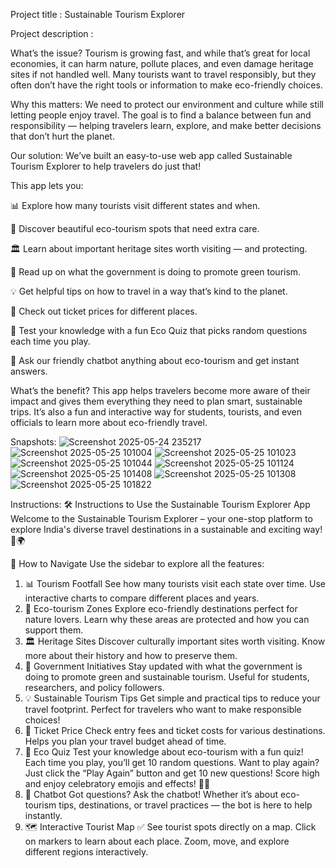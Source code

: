 Project title :  Sustainable Tourism Explorer



Project description :

What’s the issue?
Tourism is growing fast, and while that’s great for local economies, it can harm nature, pollute places, and even damage heritage sites if not handled well. Many tourists want to travel responsibly, but they often don’t have the right tools or information to make eco-friendly choices.

Why this matters:
We need to protect our environment and culture while still letting people enjoy travel. The goal is to find a balance between fun and responsibility — helping travelers learn, explore, and make better decisions that don’t hurt the planet.

Our solution:
We’ve built an easy-to-use web app called Sustainable Tourism Explorer to help travelers do just that!

This app lets you:

📊 Explore how many tourists visit different states and when.

🌿 Discover beautiful eco-tourism spots that need extra care.

🏛️ Learn about important heritage sites worth visiting — and protecting.

🏢 Read up on what the government is doing to promote green tourism.

💡 Get helpful tips on how to travel in a way that’s kind to the planet.

🎫 Check out ticket prices for different places.

🎯 Test your knowledge with a fun Eco Quiz that picks random questions each time you play.

🤖 Ask our friendly chatbot anything about eco-tourism and get instant answers.

What’s the benefit?
This app helps travelers become more aware of their impact and gives them everything they need to plan smart, sustainable trips. It’s also a fun and interactive way for students, tourists, and even officials to learn more about eco-friendly travel.

Snapshots:
![Screenshot 2025-05-24 235217](https://github.com/user-attachments/assets/e7b57ee8-5152-4ae6-b6ea-2725ff199158)
![Screenshot 2025-05-25 101004](https://github.com/user-attachments/assets/4156b620-dd6a-432e-9ffd-34799de96c18)
![Screenshot 2025-05-25 101023](https://github.com/user-attachments/assets/d5039984-a908-4c6b-af86-9d2dd44fd41d)
![Screenshot 2025-05-25 101044](https://github.com/user-attachments/assets/b8046421-5744-42bb-a97c-23f2946cb106)
![Screenshot 2025-05-25 101124](https://github.com/user-attachments/assets/6cb57b3d-c08c-4e8f-baf5-852c81e005c6)
![Screenshot 2025-05-25 101408](https://github.com/user-attachments/assets/878df653-6b4f-4824-8bd7-60724ae2e5f1)
![Screenshot 2025-05-25 101308](https://github.com/user-attachments/assets/c5453274-2055-4074-b73b-0bebe8812475)
![Screenshot 2025-05-25 101822](https://github.com/user-attachments/assets/cae5c23c-a80a-406f-bdbd-cb06a6f16063)

Instructions:
🛠️ Instructions to Use the Sustainable Tourism Explorer App
Welcome to the Sustainable Tourism Explorer – your one-stop platform to explore India's diverse travel destinations in a sustainable and exciting way! 🌱🌍

🧭 How to Navigate
Use the sidebar to explore all the features:
1. 📊 Tourism Footfall
See how many tourists visit each state over time.
Use interactive charts to compare different places and years.
2. 🌿 Eco-tourism Zones
Explore eco-friendly destinations perfect for nature lovers.
Learn why these areas are protected and how you can support them.
3. 🏛️ Heritage Sites
Discover culturally important sites worth visiting.
Know more about their history and how to preserve them.
4. 🏢 Government Initiatives
Stay updated with what the government is doing to promote green and sustainable tourism.
Useful for students, researchers, and policy followers.
5. 💡 Sustainable Tourism Tips
Get simple and practical tips to reduce your travel footprint.
Perfect for travelers who want to make responsible choices!
6. 🎫 Ticket Price
Check entry fees and ticket costs for various destinations.
Helps you plan your travel budget ahead of time.
7. 🎯 Eco Quiz
Test your knowledge about eco-tourism with a fun quiz!
Each time you play, you’ll get 10 random questions.
Want to play again? Just click the “Play Again” button and get 10 new questions!
Score high and enjoy celebratory emojis and effects! 🎉💥
8. 🤖 Chatbot
Got questions? Ask the chatbot!
Whether it’s about eco-tourism tips, destinations, or travel practices — the bot is here to help instantly.
7. 🗺️ Interactive Tourist Map ✅ 
See tourist spots directly on a map.
Click on markers to learn about each place.
Zoom, move, and explore different regions interactively.
